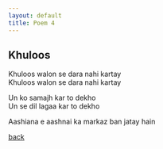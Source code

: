 ```yaml
---
layout: default
title: Poem 4
---
```


## Khuloos 

Khuloos walon se dara nahi kartay \
Khuloos walon se dara nahi kartay

Un ko samajh kar to dekho \
Un se dil lagaa kar to dekho

Aashiana e aashnai ka markaz ban jatay hain


 [back](../index-page.html)